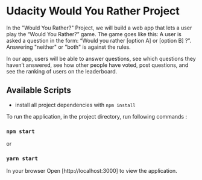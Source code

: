 
# Udacity Would You Rather Project
In the "Would You Rather?" Project, we will build a web app that lets a user play the “Would You Rather?” game. The game goes like this: A user is asked a question in the form: “Would you rather [option A] or [option B] ?”. Answering "neither" or "both" is against the rules.

In our app, users will be able to answer questions, see which questions they haven’t answered, see how other people have voted, post questions, and see the ranking of users on the leaderboard.

## Available Scripts

* install all project dependencies with `npm install`

To run the application,  in the project directory, run following commands :
### `npm start`
or
### `yarn start`


In your browser Open [http://localhost:3000] to view the application.


